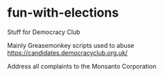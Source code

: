 # fun-with-elections
Stuff for Democracy Club

Mainly Greasemonkey scripts used to abuse https://candidates.democracyclub.org.uk/

Address all complaints to the Monsanto Corporation
